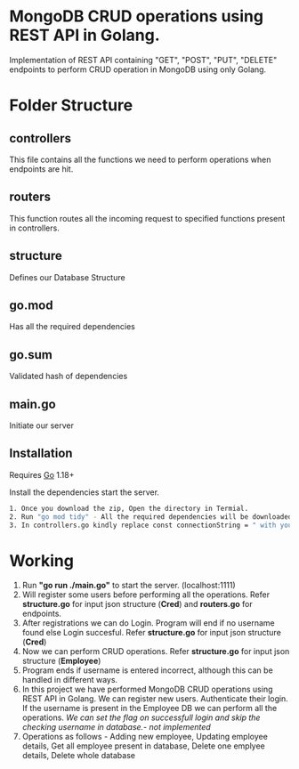# MongoDB CRUD operations using REST API in Golang.
Implementation of REST API containing "GET", "POST", "PUT", "DELETE" endpoints to perform CRUD operation in MongoDB using only Golang.

# Folder Structure
## controllers
This file contains all the functions we need to perform operations when endpoints are hit.
## routers 
This function routes all the incoming request to specified functions present in controllers.
## structure
Defines our Database Structure

## go.mod
Has all the required dependencies
## go.sum
Validated hash of dependencies
## main.go
Initiate our server

## Installation

Requires [Go](https://go.dev/dl/) 1.18+

Install the dependencies start the server.

```sh
1. Once you download the zip, Open the directory in Termial.
2. Run "go mod tidy" - All the required dependencies will be downloaded and installed
3. In controllers.go kindly replace const connectionString = " with your mongoDB database URL"
```

# Working

1. Run **"go run ./main.go"** to start the server. (localhost:1111)
2. Will register some users before performing all the operations. Refer **structure.go** for input json structure (**Cred**) and **routers.go** for endpoints.
3. After registrations we can do Login. Program will end if no username found else Login succesful. Refer **structure.go** for input json structure (**Cred**)
4. Now we can perform CRUD operations. Refer **structure.go** for input json structure (**Employee**)
5. Program ends if username is entered incorrect, although this can be handled in different ways.
6. In this project we have performed MongoDB CRUD operations using REST API in Golang. We can register new users. Authenticate their login.
If the username is present in the Employee DB we can perform all the operations. *We can set the flag on successfull login and skip the checking username in database.- not implemented*
7. Operations as follows - Adding new employee, Updating employee details, Get all employee present in database, Delete one emplyee details, Delete whole database

